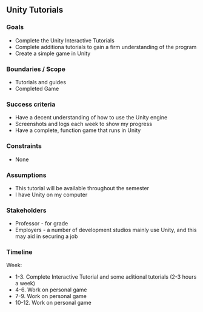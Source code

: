 ## Unity Tutorials

### Goals

-   Complete the Unity Interactive Tutorials
-   Complete additiona tutorials to gain a firm understanding of the program
-   Create a simple game in Unity

### Boundaries / Scope

-   Tutorials and guides
-   Completed Game

### Success criteria

-   Have a decent understanding of how to use the Unity engine
-   Screenshots and logs each week to show my progress
-   Have a complete, function game that runs in Unity

### Constraints

-   None

### Assumptions

-   This tutorial will be available throughout the semester
-   I have Unity on my computer

### Stakeholders

-   Professor - for grade
-   Employers - a number of development studios mainly use Unity, and this may aid in securing a job

### Timeline

Week:

-  1-3.      Complete Interactive Tutorial and some aditional tutorials (2-3 hours a week)
-  4-6.      Work on personal game
-  7-9.      Work on personal game
-  10-12.    Work on personal game
